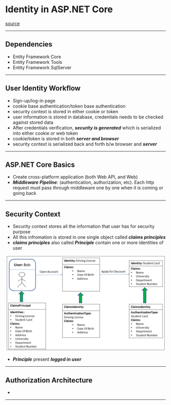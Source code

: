 # Identity in ASP.NET Core
[source](https://www.youtube.com/watch?v=sogS0DtejVA&ab_channel=FrankLiu)

--- ---

## Dependencies

- Entity Framework Core
- Entity Framework Tools
- Entity Framework SqlServer

--- ---

## User Identity Workflow 

- Sign-up/log-in page
- cookie base authentication/token base authentication
- security context is stored in either cookie or token
- user information is stored in database, credentials needs to be checked against stored data
- After credentials verification, **_security is generated_** which is serialized into either cookie or web token
- cookie/token is stored in both **_server and browser_**
- security context is serialized back and forth b/w browser and **_server_**


--- ---

## ASP.NET Core Basics

- Create cross-platform application (both Web API, and Web)
- **_Middleware Pipeline_**: (authentication, authorization, etc). Each http request must pass through middleware one by one when it is coming or going back

--- ---

## Security Context

- Security context stores all the information that user has for security purpose
- All this infromation is stored in one single object called **_claims principles_** 
- **_claims principles_** also called **_Principle_** contain one or more identities of user

![alt text](Assets/principle_and_claim.png "")

- **_Principle_** present **_logged in user_**

--- ---

## Authorization Architecture

- 

--- ---